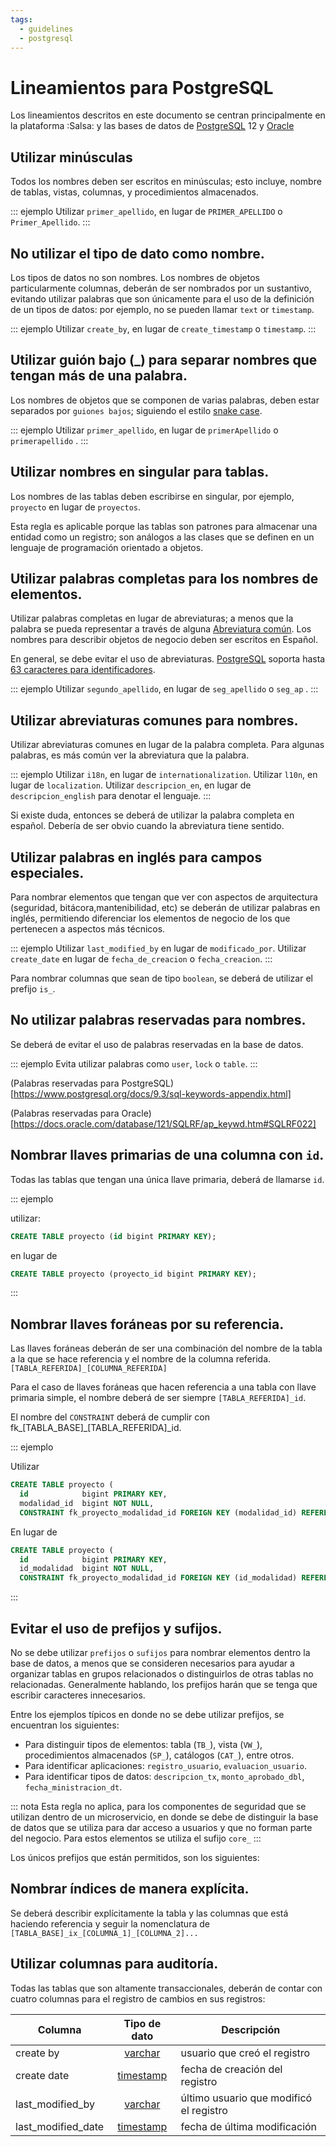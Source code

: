 ```yaml
---
tags:
  - guidelines
  - postgresql
---
```


# Lineamientos para PostgreSQL

Los lineamientos descritos en este documento se centran principalmente en la plataforma :Salsa: y las bases de datos de [PostgreSQL] 12 y [Oracle]


## Utilizar minúsculas

Todos los nombres deben ser escritos en minúsculas; esto incluye, nombre de tablas, vistas, columnas, y procedimientos almacenados.

::: ejemplo
Utilizar `primer_apellido`, en lugar de `PRIMER_APELLIDO` o `Primer_Apellido`.
:::

## No utilizar el tipo de dato como nombre.

Los tipos de datos no son nombres. Los nombres de objetos particularmente columnas, deberán de ser nombrados por un sustantivo, evitando utilizar palabras que son únicamente para el uso de la definición de un tipos de datos: por ejemplo, no se pueden llamar `text` or `timestamp`.

::: ejemplo
Utilizar `create_by`, en lugar de `create_timestamp` o `timestamp`.
:::

## Utilizar guión bajo (_) para separar nombres que tengan más de una palabra.

Los nombres de objetos que se componen de varias palabras, deben estar separados por `guiones bajos`; siguiendo el estilo [snake case](https://en.wikipedia.org/wiki/Snake_case).

::: ejemplo
Utilizar `primer_apellido`, en lugar de `primerApellido` o `primerapellido` .
:::

## Utilizar nombres en singular para tablas.

Los nombres de las tablas deben escribirse en singular, por ejemplo, `proyecto` en lugar de `proyectos`. 

Esta regla es aplicable porque las tablas son patrones para almacenar una entidad como un registro; son análogos a las clases que se definen en un lenguaje de programación orientado a objetos.

## Utilizar palabras completas para los nombres de elementos.

Utilizar palabras completas en lugar de abreviaturas; a menos que la palabra se pueda representar a través de alguna [Abreviatura común](#utilizar-abreviaturas-comunes). Los nombres para describir objetos de negocio deben ser escritos en Español. 

En general, se debe evitar el uso de abreviaturas. [PostgreSQL] soporta hasta [63 caracteres para identificadores](https://www.postgresql.org/message-id/005001c39897%243937fcc0%243e00a8c0%40venus).

::: ejemplo
Utilizar `segundo_apellido`, en lugar de `seg_apellido` o `seg_ap` .
:::


## Utilizar abreviaturas comunes para nombres.

Utilizar abreviaturas comunes en lugar de la palabra completa. Para algunas palabras, es más común ver la abreviatura que la palabra. 

::: ejemplo
Utilizar `i18n`, en lugar de `internationalization`.
Utilizar `l10n`, en lugar de `localization`.
Utilizar `descripcion_en`, en lugar de `descripcion_english` para denotar el lenguaje.
:::

Si existe duda, entonces se deberá de utilizar la palabra completa en español. Debería de ser obvio cuando la abreviatura tiene sentido.


## Utilizar palabras en inglés para campos especiales.

Para nombrar elementos que tengan que ver con aspectos de arquitectura (seguridad, bitácora,mantenibilidad, etc) se deberán de utilizar palabras en inglés, permitiendo diferenciar los elementos de negocio de los que pertenecen a aspectos más técnicos.

::: ejemplo
Utilizar `last_modified_by` en lugar de `modificado_por`.
Utilizar `create_date` en lugar de `fecha_de_creacion` o `fecha_creacion`.
:::

Para nombrar columnas que sean de tipo `boolean`, se deberá de utilizar el prefijo `is_`.

## No utilizar palabras reservadas para nombres.

Se deberá de evitar el uso de palabras reservadas en la base de datos.

::: ejemplo
Evita utilizar palabras como `user`, `lock` o `table`.
:::

(Palabras reservadas para PostgreSQL)[https://www.postgresql.org/docs/9.3/sql-keywords-appendix.html]

(Palabras reservadas para Oracle)[https://docs.oracle.com/database/121/SQLRF/ap_keywd.htm#SQLRF022]

## Nombrar llaves primarias de una columna con `id`.

Todas las tablas que tengan una única llave primaria, deberá de llamarse `id`.

::: ejemplo

utilizar:
```sql
CREATE TABLE proyecto (id bigint PRIMARY KEY);
```

en lugar de 

```sql
CREATE TABLE proyecto (proyecto_id bigint PRIMARY KEY);
```
:::


## Nombrar llaves foráneas por su referencia.

Las llaves foráneas deberán de ser una combinación del nombre de la tabla a la que se hace referencia y el nombre de la columna referida. `[TABLA_REFERIDA]_[COLUMNA_REFERIDA]`

Para el caso de llaves foráneas que hacen referencia a una tabla con llave primaria simple, el nombre deberá de ser siempre `[TABLA_REFERIDA]_id`.

El nombre del `CONSTRAINT` deberá de cumplir con fk_[TABLA_BASE]_[TABLA_REFERIDA]_id.

::: ejemplo

Utilizar

```sql
CREATE TABLE proyecto (
  id            bigint PRIMARY KEY,
  modalidad_id  bigint NOT NULL,
  CONSTRAINT fk_proyecto_modalidad_id FOREIGN KEY (modalidad_id) REFERENCES modalidad(id));
```

En lugar de 

```sql
CREATE TABLE proyecto (
  id            bigint PRIMARY KEY,
  id_modalidad  bigint NOT NULL,
  CONSTRAINT fk_proyecto_modalidad_id FOREIGN KEY (id_modalidad) REFERENCES modalidad(id));
```
:::

## Evitar el uso de prefijos y sufijos.

No se debe utilizar `prefijos` o `sufijos` para nombrar elementos dentro la base de datos, a menos que se consideren necesarios para ayudar a organizar tablas en grupos relacionados o distinguirlos de otras tablas no relacionadas. Generalmente hablando, los prefijos harán que se tenga que escribir caracteres innecesarios.

Entre los ejemplos típicos en donde no se debe utilizar prefijos, se encuentran los siguientes:

* Para distinguir tipos de elementos: tabla (`TB_`), vista (`VW_`), procedimientos almacenados (`SP_`), catálogos (`CAT_`), entre otros.
* Para identificar aplicaciones: `registro_usuario`, `evaluacion_usuario`.
* Para identificar tipos de datos: `descripcion_tx`, `monto_aprobado_dbl`, `fecha_ministracion_dt`.

::: nota
Esta regla no aplica, para los componentes de seguridad que se utilizan dentro de un microservicio, en donde se debe de distinguir la base de datos que se utiliza para dar acceso a usuarios y que no forman parte del negocio. Para estos elementos se utiliza el  sufijo `core_`
:::

Los únicos prefijos que están permitidos, son los siguientes:


## Nombrar índices de manera explícita.

Se deberá describir explícitamente la tabla y las columnas que está haciendo referencia y seguir la nomenclatura de 
`[TABLA_BASE]_ix_[COLUMNA_1]_[COLUMNA_2]...`


## Utilizar columnas para auditoría.

Todas las tablas que son altamente transaccionales, deberán de contar con cuatro columnas para el registro de cambios en sus registros:


| Columna              | Tipo de dato   | Descripción                               |
|----------------------|:--------------:| ------------------------------------------|
| create by            |   [varchar]    | usuario que creó el registro            |
| create date          |   [timestamp]  | fecha de creación del registro          |
| last_modified_by     |   [varchar]    | último usuario que modificó el registro |
| last_modified_date   |   [timestamp]  | fecha de última modificación            |


[varchar]:https://www.postgresql.org/docs/12/datatype-character.html
[timestamp]:https://www.postgresql.org/docs/12/datatype-datetime.html
[PostgreSQL]:https://www.postgresql.org/docs/12/index.html
[Oracle]:https://www.oracle.com/technetwork/es/database/enterprise-edition/documentation/database-091505-esa.html
